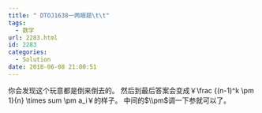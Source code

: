 ```yaml
---
title: " DTOJ1638一两眼题\t\t"
tags:
  - 数学
url: 2283.html
id: 2283
categories:
  - Solution
date: 2018-06-08 21:00:51
---
```


你会发现这个玩意都是倒来倒去的。 然后到最后答案会变成￥\\frac {(n-1)^k \\pm 1}{n} \\times sum \\pm a_i￥的样子。 中间的$\\pm$调一下参就可以了。
